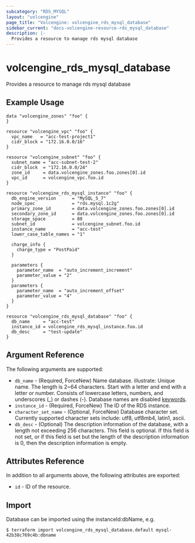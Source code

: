 ```yaml
---
subcategory: "RDS_MYSQL"
layout: "volcengine"
page_title: "Volcengine: volcengine_rds_mysql_database"
sidebar_current: "docs-volcengine-resource-rds_mysql_database"
description: |-
  Provides a resource to manage rds mysql database
---
```

# volcengine_rds_mysql_database
Provides a resource to manage rds mysql database
## Example Usage
```hcl
data "volcengine_zones" "foo" {
}

resource "volcengine_vpc" "foo" {
  vpc_name   = "acc-test-project1"
  cidr_block = "172.16.0.0/16"
}

resource "volcengine_subnet" "foo" {
  subnet_name = "acc-subnet-test-2"
  cidr_block  = "172.16.0.0/24"
  zone_id     = data.volcengine_zones.foo.zones[0].id
  vpc_id      = volcengine_vpc.foo.id
}

resource "volcengine_rds_mysql_instance" "foo" {
  db_engine_version      = "MySQL_5_7"
  node_spec              = "rds.mysql.1c2g"
  primary_zone_id        = data.volcengine_zones.foo.zones[0].id
  secondary_zone_id      = data.volcengine_zones.foo.zones[0].id
  storage_space          = 80
  subnet_id              = volcengine_subnet.foo.id
  instance_name          = "acc-test"
  lower_case_table_names = "1"

  charge_info {
    charge_type = "PostPaid"
  }

  parameters {
    parameter_name  = "auto_increment_increment"
    parameter_value = "2"
  }
  parameters {
    parameter_name  = "auto_increment_offset"
    parameter_value = "4"
  }
}

resource "volcengine_rds_mysql_database" "foo" {
  db_name     = "acc-test"
  instance_id = volcengine_rds_mysql_instance.foo.id
  db_desc     = "test-update"
}
```
## Argument Reference
The following arguments are supported:
* `db_name` - (Required, ForceNew) Name database.
illustrate:
Unique name.
The length is 2~64 characters.
Start with a letter and end with a letter or number.
Consists of lowercase letters, numbers, and underscores (_) or dashes (-).
Database names are disabled [keywords](https://www.volcengine.com/docs/6313/66162).
* `instance_id` - (Required, ForceNew) The ID of the RDS instance.
* `character_set_name` - (Optional, ForceNew) Database character set. Currently supported character sets include: utf8, utf8mb4, latin1, ascii.
* `db_desc` - (Optional) The description information of the database, with a length not exceeding 256 characters. This field is optional. If this field is not set, or if this field is set but the length of the description information is 0, then the description information is empty.

## Attributes Reference
In addition to all arguments above, the following attributes are exported:
* `id` - ID of the resource.



## Import
Database can be imported using the instanceId:dbName, e.g.
```
$ terraform import volcengine_rds_mysql_database.default mysql-42b38c769c4b:dbname
```

